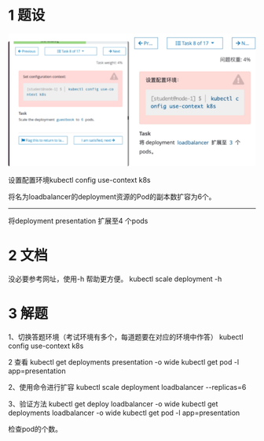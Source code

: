 

# 1 题设

![](image/8cka20240429174638.png)


设置配置环境kubectl config use-context k8s

将名为loadbalancer的deployment资源的Pod的副本数扩容为6个。

---
将deployment presentation 扩展至4 个pods

# 2 文档


没必要参考网址，使用-h 帮助更方便。
kubectl scale deployment -h


# 3 解题 


1、切换答题环境（考试环境有多个，每道题要在对应的环境中作答）
kubectl config use-context k8s

2 查看 
kubectl get deployments presentation -o wide
kubectl get pod -l app=presentation

2、使用命令进行扩容
kubectl scale  deployment loadbalancer --replicas=6

3、验证方法
kubectl get deploy loadbalancer -o wide
kubectl get deployments loadbalancer -o wide
kubectl get pod -l app=presentation

检查pod的个数。


